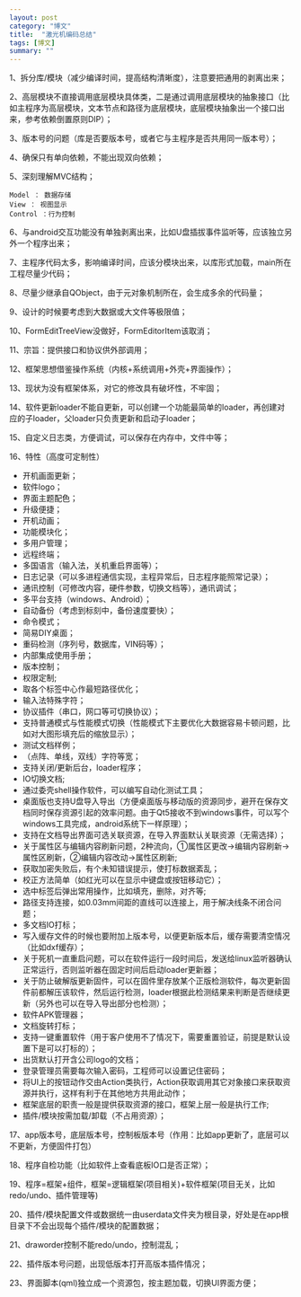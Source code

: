 ```yaml
---
layout: post
category: "博文"
title:  "激光机编码总结"
tags: [博文]
summary: ""
---
```

1、拆分库/模块（减少编译时间，提高结构清晰度），注意要把通用的剥离出来；

2、高层模块不直接调用底层模块具体类，二是通过调用底层模块的抽象接口（比如主程序为高层模块，文本节点和路径为底层模块，底层模块抽象出一个接口出来，参考依赖倒置原则DIP）；

3、版本号的问题（库是否要版本号，或者它与主程序是否共用同一版本号）；

4、确保只有单向依赖，不能出现双向依赖；

5、深刻理解MVC结构；

```
Model ： 数据存储
View ： 视图显示
Control ：行为控制
```

6、与android交互功能没有单独剥离出来，比如U盘插拔事件监听等，应该独立另外一个程序出来；

7、主程序代码太多，影响编译时间，应该分模块出来，以库形式加载，main所在工程尽量少代码；

8、尽量少继承自QObject，由于元对象机制所在，会生成多余的代码量；

9、设计的时候要考虑到大数据或大文件等极限值；

10、FormEditTreeView没做好，FormEditorItem该取消；

11、宗旨：提供接口和协议供外部调用；

12、框架思想借鉴操作系统（内核+系统调用+外壳+界面操作）；

13、现状为没有框架体系，对它的修改具有破坏性，不牢固；

14、软件更新loader不能自更新，可以创建一个功能最简单的loader，再创建对应的子loader，父loader只负责更新和启动子loader；

15、自定义日志类，方便调试，可以保存在内存中，文件中等；

16、特性（高度可定制性）

- 开机画面更新；
- 软件logo；
- 界面主题配色；
- 升级便捷；
- 开机动画；
- 功能模块化；
- 多用户管理；
- 远程终端；
- 多国语言（输入法，关机重启界面等）；
- 日志记录（可以多进程通信实现，主程异常后，日志程序能照常记录）；
- 通讯控制（可修改内容，硬件参数，切换文档等），通讯调试；
- 多平台支持（windows、Android）；
- 自动备份（考虑到标刻中，备份速度要快）；
- 命令模式；
- 简易DIY桌面；
- 重码检测（序列号，数据库，VIN码等）；
- 内部集成使用手册；
- 版本控制；
- 权限定制;
- 取各个标签中心作最短路径优化；
- 输入法特殊字符；
- 协议插件（串口，网口等可切换协议）；
- 支持普通模式与性能模式切换（性能模式下主要优化大数据容易卡顿问题，比如对大图形填充后的缩放显示）；
- 测试文档样例；
- （点阵、单线，双线）字符等宽；
- 支持关闭/更新后台，loader程序；
- IO切换文档;
- 通过委壳shell操作软件，可以编写自动化测试工具；
- 桌面版也支持U盘导入导出（方便桌面版与移动版的资源同步，避开在保存文档同时保存资源引起的效率问题。由于Qt5接收不到windows事件，可以写个windows工具完成，android系统下一样原理）；
- 支持在文档导出界面可选关联资源，在导入界面默认关联资源（无需选择）；
- 关于属性区与编辑内容刷新问题，2种流向，①属性区更改->编辑内容刷新->属性区刷新，②编辑内容改动->属性区刷新;
- 获取加密失败后，有个未知错误提示，使打标数据紊乱；
- 校正方法简单（如红光可以在显示中键盘或按钮移动它）；
- 选中标签后弹出常用操作，比如填充，删除，对齐等;
- 路径支持连接，如0.03mm间距的直线可以连接上，用于解决线条不闭合问题；
- 多文档IO打标；
- 写入缓存文件的时候也要附加上版本号，以便更新版本后，缓存需要清空情况（比如dxf缓存）；
- 关于死机一直重启问题，可以在软件运行一段时间后，发送给linux监听器确认正常运行，否则监听器在固定时间后启动loader更新器；
- 关于防止破解版更新固件，可以在固件里存放某个正版检测软件，每次更新固件前都解压该软件，然后运行检测，loader根据此检测结果来判断是否继续更新（另外也可以在导入导出部分也检测）；
- 软件APK管理器；
- 文档旋转打标；
- 支持一键重置软件（用于客户使用不了情况下，需要重置验证，前提是默认设置下是可以打标的）；
- 出货默认打开含公司logo的文档；
- 登录管理员需要每次输入密码，工程师可以设置记住密码；
- 将UI上的按钮动作交由Action类执行，Action获取调用其它对象接口来获取资源并执行，这样有利于在其他地方共用此动作；
- 框架底层的职责一般是提供获取资源的接口，框架上层一般是执行工作;
- 插件/模块按需加载/卸载（不占用资源）；

17、app版本号，底层版本号，控制板版本号（作用：比如app更新了，底层可以不更新，方便固件打包）

18、程序自检功能（比如软件上查看底板IO口是否正常）；

19、程序=框架+组件，框架=逻辑框架(项目相关)+软件框架(项目无关，比如redo/undo、插件管理等)

20、插件/模块配置文件或数据统一由userdata文件夹为根目录，好处是在app根目录下不会出现每个插件/模块的配置数据；

21、draworder控制不能redo/undo，控制混乱；

22、插件版本号问题，出现低版本打开高版本插件情况；

23、界面脚本(qml)独立成一个资源包，按主题加载，切换UI界面方便；